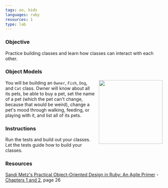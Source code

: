 ```yaml
---
tags: oo, kids
languages: ruby
resources: 1
type: lab
---
```


### Objective
Practice building classes and learn how classes can interact with each other.

### Object Models
<img src="https://after-school-assets.s3.amazonaws.com/dog-fall.gif" width="200px" align="right" hspace="10"> You will be building an `Owner`, `Fish`, `Dog`, and `Cat` class. Owner will know about all its pets, be able to buy a pet, set the name of a pet (which the pet can't change, because that would be weird), change a pet's mood through walking, feeding, or playing with it, and list all of its pets.

### Instructions

Run the tests and build out your classes. Let the tests guide how to build your classes.

### Resources

[Sandi Metz's Practical Object-Oriented Design in Ruby: An Agile Primer](http://books.flatironschool.com/books/102) - [Chapters 1 and 2](http://books.flatironschool.com/books/102?page=48), page 26
